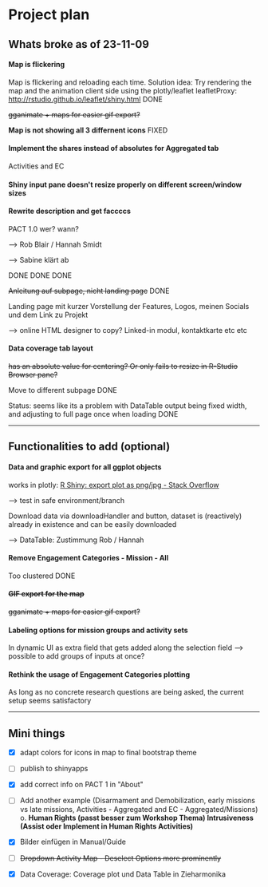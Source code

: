 # Project plan

## Whats broke as of 23-11-09

#### Map is flickering

Map is flickering and reloading each time.
Solution idea: Try rendering the map and the animation client side using the plotly/leaflet leafletProxy: http://rstudio.github.io/leaflet/shiny.html DONE

~~gganimate + maps for easier gif export?~~

**Map is not showing all 3 differnent icons** FIXED

#### Implement the shares instead of absolutes for Aggregated tab

Activities and EC

#### Shiny input pane doesn't resize properly on different screen/window sizes

#### Rewrite description and get faccccs

PACT 1.0 wer? wann?

--> Rob Blair / Hannah Smidt

--> Sabine klärt ab

DONE DONE DONE

~~Anleitung auf subpage, nicht landing page~~ DONE

Landing page mit kurzer Vorstellung der Features, Logos, meinen Socials und dem Link zu Projekt

--> online HTML designer to copy? Linked-in modul, kontaktkarte etc etc

#### Data coverage tab layout

~~has an absolute value for centering? Or only fails to resize in R-Studio Browser pane?~~

Move to different subpage DONE

Status: seems like its a problem with DataTable output being fixed width, and adjusting to full page once when loading DONE

---

## Functionalities to add (optional)

#### Data and graphic export for all ggplot objects

works in plotly: [R Shiny: export plot as png/jpg - Stack Overflow](https://stackoverflow.com/questions/40717911/r-shiny-export-plot-as-png-jpg)

--> test in safe environment/branch

Download data via downloadHandler and button, dataset is (reactively) already in existence and can be easily downloaded

--> DataTable: Zustimmung Rob / Hannah

#### Remove Engagement Categories - Mission - All

Too clustered DONE

#### ~~GIF export for the map~~

~~gganimate + maps for easier gif export?~~

#### Labeling options for mission groups and activity sets

In dynamic UI as extra field that gets added along the selection field
--> possible to add groups of inputs at once?

#### Rethink the usage of Engagement Categories plotting

As long as no concrete research questions are being asked, the current setup seems satisfactory

---

## Mini things

- [x] adapt colors for icons in map to final bootstrap theme

- [ ] publish to shinyapps

- [x] add correct info on PACT 1 in "About"

- [ ] Add another example (Disarmament and Demobilization, early missions vs late missions, Activities - Aggregated and EC - Aggregated/Missions)
  o. **Human Rights (passt besser zum Workshop Thema)
  Intrusiveness (Assist oder Implement in Human Rights Activities)**

- [x] Bilder einfügen in Manual/Guide

- [ ] ~~Dropdown Activity Map - Deselect Options more prominently~~

- [x] Data Coverage: Coverage plot und Data Table in Zieharmonika
